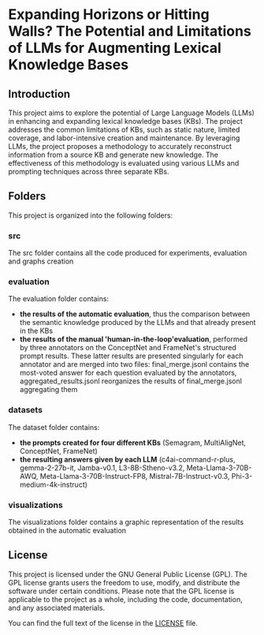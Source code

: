 # Expanding Horizons or Hitting Walls? The Potential and Limitations of LLMs for Augmenting Lexical Knowledge Bases

## Introduction

This project aims to explore the potential of Large Language Models (LLMs) in enhancing and expanding lexical knowledge bases (KBs). The project addresses the common limitations of KBs, such as static nature, limited coverage, and labor-intensive creation and maintenance. By leveraging LLMs, the project proposes a methodology to accurately reconstruct information from a source KB and generate new knowledge. The effectiveness of this methodology is evaluated using various LLMs and prompting techniques across three separate KBs.

## Folders  

This project is organized into the following folders:  

### src 

The src folder contains all the code produced for experiments, evaluation and graphs creation

### evaluation 

The evaluation folder contains: 
- **the results of the automatic evaluation**, thus the comparison between the semantic knowledge produced by the LLMs and that already present in the KBs
- **the results of the manual 'human-in-the-loop'evaluation**,  performed by three annotators on the ConceptNet and FrameNet's structured prompt results. These latter results are presented singularly for each annotator and are merged into two files: final_merge.jsonl contains the most-voted answer for each question evaluated by the annotators, aggregated_results.jsonl reorganizes the results of final_merge.jsonl aggregating them

### datasets 

The dataset folder contains:
- **the prompts created for four different KBs** (Semagram, MultiAligNet, ConceptNet, FrameNet)
- **the resulting answers given by each LLM** (c4ai-command-r-plus, gemma-2-27b-it, Jamba-v0.1, L3-8B-Stheno-v3.2, Meta-Llama-3-70B-AWQ, Meta-Llama-3-70B-Instruct-FP8, Mistral-7B-Instruct-v0.3, Phi-3-medium-4k-instruct)

### visualizations

The visualizations folder contains a graphic representation of the results obtained in the automatic evaluation

## License

This project is licensed under the GNU General Public License (GPL). 
The GPL license grants users the freedom to use, modify, and distribute the software under certain conditions. 
Please note that the GPL license is applicable to the project as a whole, including the code, documentation, and any associated materials.

You can find the full text of the license in the [LICENSE](LICENSE) file.
